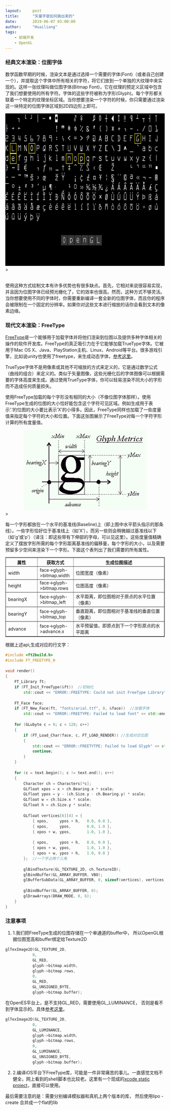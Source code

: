 ```yaml
---
layout:     post
title:      "矢量字是如何画出来的"
date:       2019-06-07 03:00:00
author:     "Huailiang"
tags:
    - 前端开发
    - OpenGL
---
```



### 经典文本渲染：位图字体


数学函数早期的时候，渲染文本是通过选择一个需要的字体(Font)（或者自己创建一个），并提取这个字体中所有相关的字符，将它们放到一个单独的大纹理中来实现的。这样一张纹理叫做位图字体(Bitmap Font)，它在纹理的预定义区域中包含了我们想要使用的所有字符。字体的这些字符被称为字形(Glyph)。每个字形都关联着一个特定的纹理坐标区域。当你想要渲染一个字符的时候，你只需要通过渲染这一块特定的位图字体区域到2D四边形上即可。

<center>
    <img src="/img/post-engine/bitmapfont.png" height="480"/>
</center>><br><br>


使用这种方式绘制文本有许多优势也有很多缺点。首先，它相对来说很容易实现，并且因为位图字体已经预光栅化了，它的效率也很高。然而，这种方式不够灵活。当你想要使用不同的字体时，你需要重新编译一套全新的位图字体，而且你的程序会被限制在一个固定的分辨率。如果你对这些文本进行缩放的话你会看到文本的像素边缘。


### 现代文本渲染：FreeType

[FreeType][i1]是一个能够用于加载字体并将他们渲染到位图以及提供多种字体相关的操作的软件开发库。FreeType的真正吸引力在于它能够加载TrueType字体。它被用于Mac OS X、Java、PlayStation主机、Linux、Android等平台。很多游戏引擎，比如说unity也使用了freetype，来生成动态字体，[参考这里][i2]。

TrueType字体不是用像素或其他不可缩放的方式来定义的，它是通过数学公式（曲线的组合）来定义的。类似于矢量图像，这些光栅化后的字体图像可以根据需要的字体高度来生成。通过使用TrueType字体，你可以轻易渲染不同大小的字形而不造成任何质量损失。


使用FreeType加载的每个字形没有相同的大小（不像位图字体那样）。使用FreeType生成的位图的大小恰好能包含这个字符可见区域。例如生成用于表示’.’的位图的大小要比表示’X’的小得多。因此，FreeType同样也加载了一些度量值来指定每个字符的大小和位置。下面这张图展示了FreeType对每一个字符字形计算的所有度量值。

<center>
    <img src="/img/post-engine/glyph.png" />
</center>><br>

每一个字形都放在一个水平的基准线(Baseline)上（即上图中水平箭头指示的那条线）。一些字形恰好位于基准线上（如’X’），而另一些则会稍微越过基准线以下（如’g’或’p’）（译注：即这些带有下伸部的字母，可以见这里）。这些度量值精确定义了摆放字形所需的每个字形距离基准线的偏移量，每个字形的大小，以及需要预留多少空间来渲染下一个字形。下面这个表列出了我们需要的所有属性。


<table border="1">
 <tr>
    <th width="96">属性</th>
    <th>获取方式</th>
    <th width="380">生成位图描述</th>
</tr>
<tr>
    <td>width  </td>
    <td>face->glyph->bitmap.width</td>
    <td>位图宽度（像素） </td>
</tr>            
<tr>
    <td>height  </td>
    <td>face->glyph->bitmap.rows</td>
    <td>位图高度（像素） </td>
</tr>            
<tr>
    <td>bearingX  </td>
    <td>face->glyph->bitmap_left</td>
    <td>水平距离，即位图相对于原点的水平位置（像素）</td>
</tr>            
<tr>
    <td>bearingY  </td>
    <td>face->glyph->bitmap_top</td>
    <td>垂直距离，即位图相对于基准线的垂直位置（像素） </td>
</tr>            
<tr>
    <td>advance  </td>
    <td>face->glyph->advance.x</td>
    <td>水平预留值，即原点到下一个字形原点的水平距离 </td>
</tr>                
</table>


根据上述api,生成对应的行文字：

```c++
#include <ft2build.h>
#include FT_FREETYPE_H 

void render()
{
    FT_Library ft;
    if (FT_Init_FreeType(&ft))  //初始化
        std::cout << "ERROR::FREETYPE: Could not init FreeType Library" << std::endl;

    FT_Face face;
    if (FT_New_Face(ft, "fonts/arial.ttf", 0, &face))  //加载字体
        std::cout << "ERROR::FREETYPE: Failed to load font" << std::endl;

    for (GLubyte c = 0; c < 128; c++)
    {
        if (FT_Load_Char(face, c, FT_LOAD_RENDER)) //生成对应位图
        {
            std::cout << "ERROR::FREETYTPE: Failed to load Glyph" << std::endl;
            continue;
        }
    }

    for (c = text.begin(); c != text.end(); c++)
    { 
        Character ch = Characters[*c];
        GLfloat xpos = x + ch.Bearing.x * scale;
        GLfloat ypos = y - (ch.Size.y - ch.Bearing.y) * scale;
        GLfloat w = ch.Size.x * scale;
        GLfloat h = ch.Size.y * scale;
        
        GLfloat vertices[6][4] = {
            { xpos,     ypos + h,   0.0, 0.0 },
            { xpos,     ypos,       0.0, 1.0 },
            { xpos + w, ypos,       1.0, 1.0 },
            
            { xpos,     ypos + h,   0.0, 0.0 },
            { xpos + w, ypos,       1.0, 1.0 },
            { xpos + w, ypos + h,   1.0, 0.0 }
        };  //一个字占两个三角
        
        glBindTexture(GL_TEXTURE_2D, ch.TextureID);
        glBindBuffer(GL_ARRAY_BUFFER, VBO);
        glBufferSubData(GL_ARRAY_BUFFER, 0, sizeof(vertices), vertices); 
        
        glBindBuffer(GL_ARRAY_BUFFER, 0);
        glDrawArrays(DRAW_MODE, 0, 6);
    }
}

```

### 注意事项

1. 1.我们把FreeType生成的位图存储在一个单通道的buffer中， 所以OpenGL根据位图宽高和buffer绑定给Texture2D

```c++
glTexImage2D(GL_TEXTURE_2D, 
            0, 
            GL_RED, 
            glyph->bitmap.width, 
            glyph->bitmap.rows, 
            0, 
            GL_RED, 
            GL_UNSIGNED_BYTE, 
            glyph->bitmap.buffer);
```

在OpenES平台上，是不支持GL_RED，需要使用GL_LUMINANCE， 否则是看不到字体显示的。具体[参考这里][i3]。

```c++
glTexImage2D(GL_TEXTURE_2D, 
            0, 
            GL_LUMINANCE, 
            glyph->bitmap.width, 
            glyph->bitmap.rows, 
            0, 
            GL_LUMINANCE, 
            GL_UNSIGNED_BYTE, 
            glyph->bitmap.buffer);
```


2. 2.编译iOS平台下FreeType库，可能是一件非常痛苦的事儿。一直感觉文档不健全，网上看到的shell脚本也比较老。这里有一个现成的[xcode static project][i4]，直接可以使用。

最后需要注意的是：需要分别编译模拟器和真机上两个版本的库， 然后使用lipo -create 合并成一个flat的lib




[i1]: https://www.freetype.org
[i2]: https://docs.unity3d.com/Manual/class-Font.html
[i3]: https://github.com/rougier/freetype-gl/pull/77
[i4]: https://github.com/cdave1/freetype2-ios

